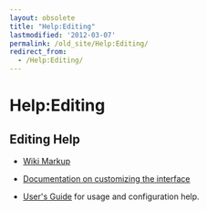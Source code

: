 ```yaml
---
layout: obsolete
title: "Help:Editing"
lastmodified: '2012-03-07'
permalink: /old_site/Help:Editing/
redirect_from:
  - /Help:Editing/
---
```


Help:Editing
============

Editing Help
------------

-   [Wiki Markup](http://meta.wikimedia.org/wiki/Help:Editing#The_wiki_markup)

-   [Documentation on customizing the interface](http://meta.wikipedia.org/wiki/MediaWiki_i18n)

-   [User's Guide](http://meta.wikipedia.org/wiki/MediaWiki_User%27s_Guide) for usage and configuration help.


